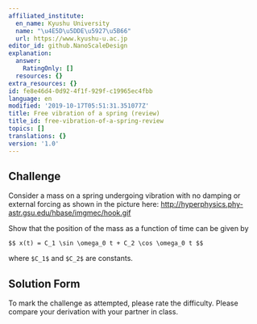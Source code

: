 ```yaml
---
affiliated_institute:
  en_name: Kyushu University
  name: "\u4E5D\u5DDE\u5927\u5B66"
  url: https://www.kyushu-u.ac.jp
editor_id: github.NanoScaleDesign
explanation:
  answer:
    RatingOnly: []
  resources: {}
extra_resources: {}
id: fe8e46d4-0d92-4f1f-929f-c19965ec4fbb
language: en
modified: '2019-10-17T05:51:31.351077Z'
title: Free vibration of a spring (review)
title_id: free-vibration-of-a-spring-review
topics: []
translations: {}
version: '1.0'
---
```


## Challenge
Consider a mass on a spring undergoing vibration with no damping or external forcing as shown in the picture here: http://hyperphysics.phy-astr.gsu.edu/hbase/imgmec/hook.gif

Show that the position of the mass as a function of time can be given by

`$$
x(t) = C_1 \sin \omega_0 t + C_2 \cos \omega_0 t
$$`

where `$C_1$` and `$C_2$` are constants. 


## Solution Form
To mark the challenge as attempted, please rate the difficulty.
Please compare your derivation with your partner in class.
